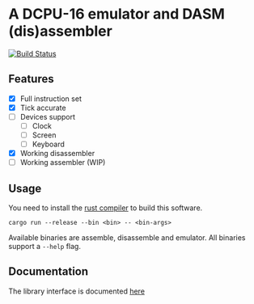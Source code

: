 # A DCPU-16 emulator and DASM (dis)assembler

[![Build Status](https://travis-ci.org/Yamakaky/dcpu.svg?branch=master)](https://travis-ci.org/Yamakaky/dcpu)

## Features

- [x] Full instruction set
- [x] Tick accurate
- [ ] Devices support
  - [ ] Clock
  - [ ] Screen
  - [ ] Keyboard
- [x] Working disassembler
- [ ] Working assembler (WIP)

## Usage

You need to install the [rust compiler](https://www.rust-lang.org/) to build this software.

`cargo run --release --bin <bin> -- <bin-args>`

Available binaries are assemble, disassemble and emulator.
All binaries support a `--help` flag.

## Documentation

The library interface is documented [here](https://yamakaky.github.io/dcpu/dcpu/index.html)
